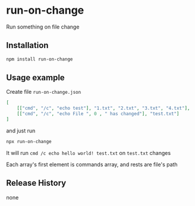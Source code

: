 # run-on-change
Run something on file change



## Installation

```bash
npm install run-on-change
```



## Usage example

Create file `run-on-change.json`

```json
[
	[["cmd", "/c", "echo test"], "1.txt", "2.txt", "3.txt", "4.txt"],
	[["cmd", "/c", "echo File ", 0 , " has changed"], "test.txt"]
]
```

and just run

```bash
npx run-on-change
```

It will run `cmd /c echo hello world! test.txt` on `test.txt` changes

Each array's first element is commands array, and rests are file's path



## Release History

none

